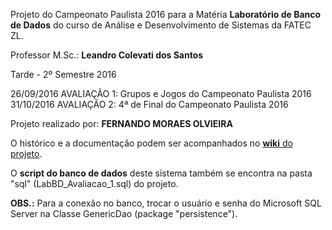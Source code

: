 Projeto do Campeonato Paulista 2016 para a Matéria **Laboratório de Banco de Dados**
do curso de Análise e Desenvolvimento de Sistemas da FATEC ZL.

Professor M.Sc.: **Leandro Colevati dos Santos**

Tarde - 2º Semestre 2016

26/09/2016 AVALIAÇÃO 1: Grupos e Jogos do Campeonato Paulista 2016
31/10/2016 AVALIAÇÃO 2: 4ª de Final do Campeonato Paulista 2016

Projeto realizado por: **FERNANDO MORAES OLVIEIRA**


O histórico e a documentação podem ser acompanhados no [**wiki** do projeto](https://bitbucket.org/fatec2016/campeonatopaulista/wiki/).

O **script do banco de dados** deste sistema também se encontra na pasta "sql" (LabBD_Avaliacao_1.sql) do projeto.

**OBS.:** Para a conexão no banco, trocar o usuário e senha do Microsoft SQL Server
na Classe GenericDao (package "persistence").
